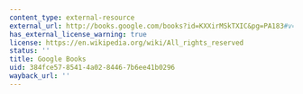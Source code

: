 ```yaml
---
content_type: external-resource
external_url: http://books.google.com/books?id=KXXirMSkTXIC&pg=PA183#v=onepage
has_external_license_warning: true
license: https://en.wikipedia.org/wiki/All_rights_reserved
status: ''
title: Google Books
uid: 384fce57-8541-4a02-8446-7b6ee41b0296
wayback_url: ''
---
```

